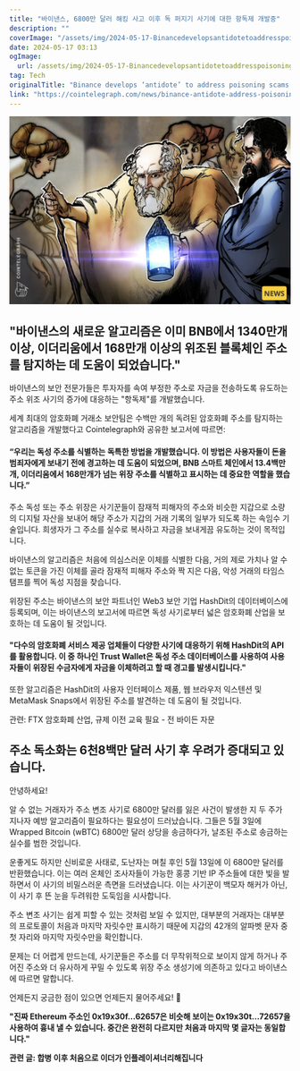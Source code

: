 ```yaml
---
title: "바이낸스, 6800만 달러 해킹 사고 이후 독 퍼지기 사기에 대한 항독제 개발중"
description: ""
coverImage: "/assets/img/2024-05-17-Binancedevelopsantidotetoaddresspoisoningscamsafter68Mexploit_thumbnail.png"
date: 2024-05-17 03:13
ogImage: 
  url: /assets/img/2024-05-17-Binancedevelopsantidotetoaddresspoisoningscamsafter68Mexploit_thumbnail.png
tag: Tech
originalTitle: "Binance develops ‘antidote’ to address poisoning scams after $68M exploit"
link: "https://cointelegraph.com/news/binance-antidote-address-poisoning-scams-algorithm"
---
```



![Binancedevelopsantidotetoaddresspoisoningscamsafter68Mexploit_thumbnail.png](/assets/img/2024-05-17-Binancedevelopsantidotetoaddresspoisoningscamsafter68Mexploit_thumbnail.png)

## "바이낸스의 새로운 알고리즘은 이미 BNB에서 1340만개 이상, 이더리움에서 168만개 이상의 위조된 블록체인 주소를 탐지하는 데 도움이 되었습니다."

바이낸스의 보안 전문가들은 투자자를 속여 부정한 주소로 자금을 전송하도록 유도하는 주소 위조 사기의 증가에 대응하는 "항독제"를 개발했습니다.

세계 최대의 암호화폐 거래소 보안팀은 수백만 개의 독려된 암호화폐 주소를 탐지하는 알고리즘을 개발했다고 Cointelegraph와 공유한 보고서에 따르면:

<div class="content-ad"></div>

#### “우리는 독성 주소를 식별하는 독특한 방법을 개발했습니다. 이 방법은 사용자들이 돈을 범죄자에게 보내기 전에 경고하는 데 도움이 되었으며, BNB 스마트 체인에서 13.4백만개, 이더리움에서 168만개가 넘는 위장 주소를 식별하고 표시하는 데 중요한 역할을 했습니다.”

주소 독성 또는 주소 위장은 사기꾼들이 잠재적 피해자의 주소와 비슷한 지갑으로 소량의 디지털 자산을 보내어 해당 주소가 지갑의 거래 기록의 일부가 되도록 하는 속임수 기술입니다. 희생자가 그 주소를 실수로 복사하고 자금을 보내게끔 유도하는 것이 목적입니다.

바이낸스의 알고리즘은 처음에 의심스러운 이체를 식별한 다음, 거의 제로 가치나 알 수 없는 토큰을 가진 이체를 골라 잠재적 피해자 주소와 짝 지은 다음, 악성 거래의 타임스탬프를 찍어 독성 지점을 찾습니다.

위장된 주소는 바이낸스의 보안 파트너인 Web3 보안 기업 HashDit의 데이터베이스에 등록되며, 이는 바이낸스의 보고서에 따르면 독성 사기로부터 넓은 암호화폐 산업을 보호하는 데 도움이 될 것입니다.

<div class="content-ad"></div>

#### "다수의 암호화폐 서비스 제공 업체들이 다양한 사기에 대응하기 위해 HashDit의 API를 활용합니다. 이 중 하나인 Trust Wallet은 독성 주소 데이터베이스를 사용하여 사용자들이 위장된 수금자에게 자금을 이체하려고 할 때 경고를 발생시킵니다."

또한 알고리즘은 HashDit의 사용자 인터페이스 제품, 웹 브라우저 익스텐션 및 MetaMask Snaps에서 위장된 주소를 발견하는 데 도움이 될 것입니다.

관련: FTX 암호화폐 산업, 규제 이전 교육 필요 - 전 바이든 자문

## 주소 독소화는 6천8백만 달러 사기 후 우려가 증대되고 있습니다.

<div class="content-ad"></div>

안녕하세요! 

알 수 없는 거래자가 주소 변조 사기로 6800만 달러를 잃은 사건이 발생한 지 두 주가 지나자 예방 알고리즘이 필요하다는 필요성이 드러났습니다. 그들은 5월 3일에 Wrapped Bitcoin (wBTC) 6800만 달러 상당을 송금하다가, 날조된 주소로 송금하는 실수를 범한 것입니다. 

운좋게도 하지만 신비로운 사태로, 도난자는 며칠 후인 5월 13일에 이 6800만 달러를 반환했습니다. 이는 여러 온체인 조사자들이 가능한 홍콩 기반 IP 주소들에 대한 빛을 발하면서 이 사기의 비밀스러운 측면을 드러냈습니다. 이는 사기꾼이 백모자 해커가 아닌, 이 사기 후 뜬 눈을 두려워한 도둑임을 시사합니다. 

주소 변조 사기는 쉽게 피할 수 있는 것처럼 보일 수 있지만, 대부분의 거래자는 대부분의 프로토콜이 처음과 마지막 자릿수만 표시하기 때문에 지갑의 42개의 알파벳 문자 중 첫 자리와 마지막 자릿수만을 확인합니다. 

문제는 더 어렵게 만드는데, 사기꾼들은 주소를 더 무작위적으로 보이지 않게 하거나 주어진 주소와 더 유사하게 꾸밀 수 있도록 위장 주소 생성기에 의존하고 있다고 바이낸스에 따르면 말합니다. 

언제든지 궁금한 점이 있으면 언제든지 물어주세요! 🚀

<div class="content-ad"></div>

**"진짜 Ethereum 주소인 0x19x30f…62657은 비슷해 보이는 0x19x30t…72657을 사용하여 흉내 낼 수 있습니다. 중간은 완전히 다르지만 처음과 마지막 몇 글자는 동일합니다."**

**관련 글: 합병 이후 처음으로 이더가 인플레이셔너리해집니다**